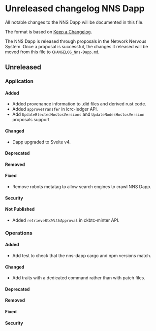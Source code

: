 # Unreleased changelog NNS Dapp

All notable changes to the NNS Dapp will be documented in this file.

The format is based on [Keep a Changelog](https://keepachangelog.com/en/1.0.0/).

The NNS Dapp is released through proposals in the Network Nervous System. Once a
proposal is successful, the changes it released will be moved from this file to
`CHANGELOG_Nns-Dapp.md`.

## Unreleased

### Application

#### Added

* Added provenance information to .did files and derived rust code.
* Added `approveTransfer` in icrc-ledger API.
* Add `UpdateElectedHostosVersions` and `UpdateNodesHostosVersion` proposals support

#### Changed

* Dapp upgraded to Svelte v4.

#### Deprecated
#### Removed

#### Fixed

* Remove robots metatag to allow search engines to crawl NNS Dapp.

#### Security

#### Not Published

* Added `retrieveBtcWithApproval` in ckbtc-minter API.

### Operations

#### Added

* Add test to check that the nns-dapp cargo and npm versions match.

#### Changed

* Add traits with a dedicated command rather than with patch files.

#### Deprecated
#### Removed

#### Fixed

#### Security
